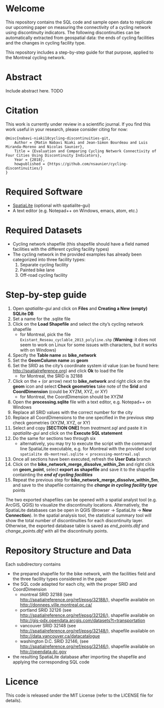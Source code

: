 # Welcome
This repository contains the SQL code and sample open data to replicate our upcoming paper on measuring the connectivity of a cycling network using discontinuity indicators. The following discontinuities can be automatically extracted from geospatial data: the ends of cycling facilities and the changes in cycling facility type. 

This repository includes a step-by-step guide for that purpose, applied to the Montreal cycling network.

# Abstract
Include abstract here. TODO

# Citation
This work is currently under review in a scientific journal. If you find this work useful in your research, please consider citing for now:

    @misc{nabavi-niaki18cycling-discontinuities-git,
        Author = {Matin Nabavi Niaki and Jean-Simon Bourdeau and Luis Miranda-Moreno and Nicolas Saunier},
        Title = {Evaluation and Comparing Cycling Network Connectivity of Four Cities Using Discontinuity Indicators},
        Year = {2018},
        howpublished = {https://github.com/nsaunier/cycling-discontinuities/}
    }

# Required Software
* [SpatiaLite](https://www.gaia-gis.it/fossil/libspatialite/home) (optional with spatialite-gui)
* A text editor (e.g. Notepad++ on Windows, emacs, atom, etc.)

# Required Datasets
* Cycling network shapefile (this shapefile should have a field named facilities with the different cycling facility types)
* The cycling network in the provided examples has already been categorized into three facility types:
    1. Separate cycling facility
    2. Painted bike lane
    3. Off-road cycling facility

# Step-by-step guide 
1.	Open *spatialite-gui* and click on **Files** and **Creating a New (empty) SQLite DB**
2.	Set a name for the .sqlite file 
3.	Click on the **Load Shapefile** and select the city’s cycling network shapefile
    * for Montreal, pick the file `Existant_Reseau_cyclable_2013_polyline.shp` (**Warning**: it does not seem to work on Linux for some issues with characters, but it works with on Windows)
4.  Specify the **Table name** as **bike_network**
5.	Set the **GeomColumn name** as **geom**
6.	Set the SRID as the city’s coordinate system id value (can be found here: http://spatialreference.org) and click **Ok** to load the file
    * for Montreal, the SRID is 32188
7.	Click on the + (or arrow) next to **bike_network** and right click on the **geom** icon and select **Check geometries** take note of the **Srid** and **CoordDimension** (could be XYZM, XYZ, or XY)
    * for Montreal, the CoordDimension should be XYZM
8.	Open the **processing.sqlite** file with a text editor, e.g. Notepad++ on Windows
9.	Replace all SRID values with the correct number for the city 
10.	Replace all CoordDimensions to the one specified in the previous step check geometries (XYZM, XYZ, or XY)
11.	Select and copy **[SECTION ONE]** from *treatment.sql* and paste it in *spatialite-gui* and click on the **Execute SQL statement**
12.	Do the same for sections two through six
    * alternatively, you may try to execute the script with the command line SpatiaLite executable, e.g. for Montreal with the provided script `spatialite db-montreal.sqlite < processing-montreal.sql`
13.	Once all sections have been executed, refresh the **User Data** branch
14.	Click on the **bike_network_merge_dissolve_within_2m** and right click on **geom_point**, select **export as shapefile** and save it to the shapefile containting the ***end of cycling facilities***
15.	Repeat the previous step for **bike_network_merge_dissolve_within_5m**, and save to the shapefile containing the ***change in cycling facility type*** points

The two exported shapefiles can be opened with a spatial analyst tool (e.g. ArcGIS, QGIS) to visualize the discontinuity locations. Alternatively, the SpatiaLite databases can be open in QGIS (Browser -> SpatiaLite -> **New Connection**). In the spatial analysis tool, the statistical summary tool will show the total number of discontinuities for each discontinuity layer. Otherwise, the exported database table is saved as *end_points.dbf* and *change_points.dbf* with all the discontinuity points.

# Repository Structure and Data
Each subdirectory contains 
* the prepared shapefile for the bike network, with the facilities field and the three facility types considered in the paper
* the SQL code adapted for each city, with the proper SRID and CoordDimension
    * montreal SRID 32188 (see http://spatialreference.org/ref/epsg/32188/), shapefile available on http://donnees.ville.montreal.qc.ca/
    * portland SRID 32126 (see http://spatialreference.org/ref/epsg/32126/), shapefile available on http://gis-pdx.opendata.arcgis.com/datasets?t=transportation
    * vancouver SRID 32148 (see http://spatialreference.org/ref/epsg/32148/), shapefile available on http://data.vancouver.ca/datacatalogue
    * washington D.C. SRID 32146, (see http://spatialreference.org/ref/epsg/32146/), shapefile available on http://opendata.dc.gov
* the resulting SpatiaLite database after importing the shapefile and applying the corresponding SQL code

# Licence
This code is released under the MIT License (refer to the LICENSE file for details).
